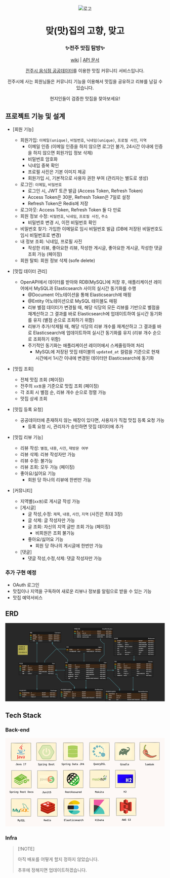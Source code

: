 <div align="center">
<img width="200px" src="https://dthezntil550i.cloudfront.net/pn/latest/pn1608281849186400000834203/1280_960/468201b8-3f90-4f98-b8ae-06aa4f156741.png" alt="로고"/>

# 맞(맛)집의 고향, 맞고

### ✨전주 맛집 탐방✨

[wiki](https://github.com/kingseungil/matgo/wiki) |
[API 문서]()


[전주시 음식점 공공데이터](https://www.data.go.kr/tcs/dss/selectFileDataDetailView.do?publicDataPk=15076735#tab-layer-openapi)를
이용한 맛집 커뮤니티 서비스입니다.

전주시에 사는 회원님들은 커뮤니티 기능을 이용해서 맛집을 공유하고 리뷰를 남길 수 있습니다. 

현지인들이 검증한 맛집을 찾아보세요!

</div>

## 프로젝트 기능 및 설계

- [회원 기능]
  - 회원가입: `이메일(unique)`, `비밀번호`, `닉네임(unique)`, `프로필 사진`, `지역`
    - 이메일 인증 (이메일 인증을 하지 않으면 로그인 불가, 24시간 이내에 인증을 하지 않으면 회원가입 정보 삭제)
    - 비밀번호 암호화
    - 닉네임 중복 확인
    - 프로필 사진은 기본 이미지 제공
    - 회원가입 시, 기본적으로 사용자 권한 부여 (관리자는 별도로 생성)
  - 로그인: `이메일`, `비밀번호`
    - 로그인 시, JWT 토큰 발급 (Access Token, Refresh Token)
    - Access Token은 30분, Refresh Token은 7일로 설정
    - Refresh Token은 Redis에 저장
  - 로그아웃: Access Token, Refresh Token 둘 다 만료
  - 회원 정보 수정: `비밀번호`, `닉네임`, `프로필 사진`, `주소`
    - 비밀번호 변경 시, 이전 비밀번호 확인
  - 비밀번호 찾기: 가입한 이메일로 임시 비밀번호 발급 (DB에 저장된 비밀번호도 임시 비밀번호로 변경)
  - 내 정보 조회: 닉네임, 프로필 사진
    - 작성한 리뷰, 좋아요한 리뷰, 작성한 게시글, 좋아요한 게시글, 작성한 댓글 조회 가능 (페이징)
  - 회원 탈퇴: 회원 정보 삭제 (sofe delete)
  
- [맛집 데이터 관리] 
  - OpenAPI에서 데이터를 받아와 RDB(MySQL)에 저장 후, 애플리케이션 레이어에서 MySQL과 Elasticsearch 사이의 실시간 동기화를 수행
    - @Document 어노테이션을 통해 Elasticsearch에 매핑
    - @Entity 어노테이션으로 MySQL 테이블도 매핑
    - 리뷰 별점 데이터가 변경될 때, 해당 식당의 모든 리뷰를 기반으로 별점을 재계산하고 그 결과를 바로 Elasticsearch에 업데이트하여 실시간 동기화를 유지 (별점 순으로 조회하기 위함)
    - 리뷰가 추가/삭제될 때, 해당 식당의 리뷰 개수를 재계산하고 그 결과를 바로 Elasticsearch에 업데이트하여 실시간 동기화를 유지 (리뷰 개수 순으로 조회하기 위함) 
    - 주기적인 동기화는 애플리케이션 레이어에서 스케줄링하여 처리
      - MySQL에 저장된 맛집 테이블의 `updated_at` 컬럼을 기준으로 현재 시간에서 1시간 이내에 변경된 데이터만 Elasticsearch에 동기화 
      
- [맛집 조회] 
  - 전체 맛집 조회 (페이징) 
  - 전주의 `xx동`을 기준으로 맛집 조회 (페이징)
  - 각 조회 시 별점 순, 리뷰 개수 순으로 정렬 가능
  - 맛집 상세 조회
  
- [맛집 등록 요청]
  - 공공데이터에 존재하지 않는 매장이 있다면, 사용자가 직접 맛집 등록 요청 가능
    - 등록 요청 시, 관리자가 승인하면 맛집 데이터에 추가
    
- [맛집 리뷰 기능]
  - 리뷰 작성: `별점`, `내용`, `사진`, `재방문 여부`
  - 리뷰 삭제: 리뷰 작성자만 가능
  - 리뷰 수정: 불가능
  - 리뷰 조회: 모두 가능 (페이징)
  - 좋아요/싫어요 기능
    - 회원 당 하나의 리뷰에 한번만 가능
  
- [커뮤니티] 
  - 지역별(`xx동`)로 게시글 작성 가능
  - [게시글]
    - 글 작성,수정: `제목`, `내용`, `사진`, `지역` (사진은 최대 3장)
    - 글 삭제: 글 작성자만 가능
    - 글 조회: 자신의 지역 글만 조회 가능 (페이징)
      - 비회원은 조회 불가능
    - 좋아요/싫어요 기능
      - 회원 당 하나의 게시글에 한번만 가능
  - [댓글]
    - 댓글 작성,수정,삭제: 댓글 작성자만 가능
  
### 추가 구현 예정
- OAuth 로그인
- 맛집이나 지역을 구독하여 새로운 리뷰나 정보를 알림으로 받을 수 있는 기능
- 맛집 예약서비스

## ERD

![](images/erd.png)

## Tech Stack

### Back-end

![img.png](images/backend-tech-stack.png)

### Infra

> \[!NOTE]
>
> 아직 배포를 어떻게 할지 정하지 않았습니다.
> 
> 추후에 정해지면 업데이트하겠습니다.
